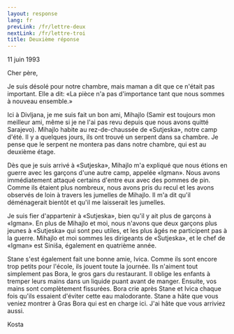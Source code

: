 ```yaml
---
layout: response
lang: fr
prevLink: /fr/lettre-deux
nextLink: /fr/lettre-troi
title: Deuxième réponse
---
```


<div class="Response-date">11 juin 1993</div>

Cher père,

Je suis désolé pour notre chambre, mais maman a dit que ce n'était pas important. Elle a dit: «La pièce n'a pas d'importance tant que nous sommes à nouveau ensemble.»

Ici à Divljana, je me suis fait un bon ami, Mihajlo (Samir est toujours mon meilleur ami, même si je ne l'ai pas revu depuis que nous avons quitté Sarajevo). Mihajlo habite au rez-de-chaussée de «Sutjeska», notre camp d'été. Il y a quelques jours, ils ont trouvé un serpent dans sa chambre. Je pense que le serpent ne montera pas dans notre chambre, qui est au deuxième étage.

Dès que je suis arrivé à «Sutjeska», Mihajlo m'a expliqué que nous étions en guerre avec les garçons d'une autre camp, appelée «Igman». Nous avons immédiatement attaqué certains d'entre eux avec des pommes de pin. Comme ils étaient plus nombreux, nous avons pris du recul et les avons observés de loin à travers les jumelles de Mihajlo. Il m'a dit qu'il déménagerait bientôt et qu'il me laisserait les jumelles.

Je suis fier d'appartenir à «Sutjeska», bien qu'il y ait plus de garçons à «Igman». En plus de Mihajlo et moi, nous n'avons que deux garçons plus jeunes à «Sutjeska» qui sont peu utiles, et les plus âgés ne participent pas à la guerre. Mihajlo et moi sommes les dirigeants de «Sutjeska», et le chef de «Igman» est Siniša, également en quatrième année.

Stane s'est également fait une bonne amie, Ivica. Comme ils sont encore trop petits pour l'école, ils jouent toute la journée. Ils n'aiment tout simplement pas Bora, le gros gars du restaurant. Il oblige les enfants à tremper leurs mains dans un liquide puant avant de manger. Ensuite, vos mains sont complètement fissurées. Bora crie après Stane et Ivica chaque fois qu'ils essaient d'éviter cette eau malodorante. Stane a hâte que vous veniez montrer à Gras Bora qui est en charge ici. J'ai hâte que vous arriviez aussi.

<div class="Response-signature">Kosta</div>
